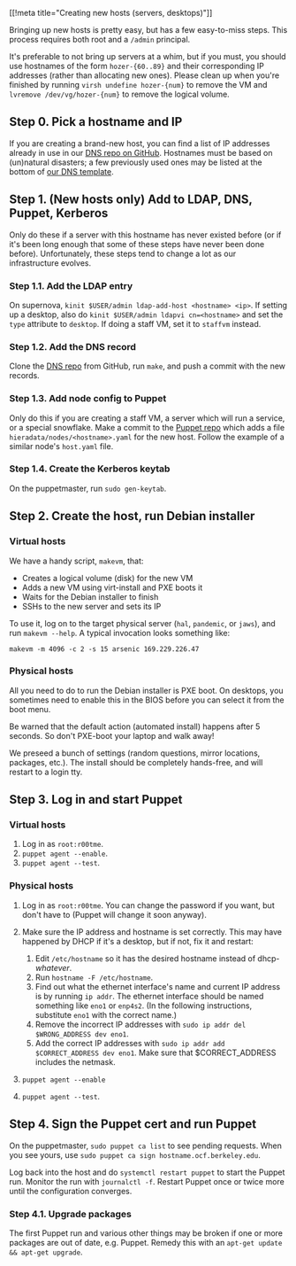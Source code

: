 [[!meta title="Creating new hosts (servers, desktops)"]]

Bringing up new hosts is pretty easy, but has a few easy-to-miss steps. This
process requires both root and a `/admin` principal.

It's preferable to not bring up servers at a whim, but if you must, you should
use hostnames of the form `hozer-{60..89}` and their corresponding IP addresses
(rather than allocating new ones). Please clean up when you're finished by
running `virsh undefine hozer-{num}` to remove the VM and `lvremove
/dev/vg/hozer-{num}` to remove the logical volume.


## Step 0. Pick a hostname and IP

If you are creating a brand-new host, you can find a list of IP addresses
already in use in our [DNS repo on GitHub][github-ip-list]. Hostnames must be
based on (un)natural disasters; a few previously used ones may be listed at the
bottom of [our DNS template][github-dns-template].

[github-ip-list]: https://github.com/ocf/dns/blob/master/etc/zones/db.ocf.in-addr.arpa
[github-dns-template]: https://github.com/ocf/dns/blob/master/templates/db.ocf.tmpl


## Step 1. (New hosts only) Add to LDAP, DNS, Puppet, Kerberos

Only do these if a server with this hostname has never existed before (or if
it's been long enough that some of these steps have never been done before).
Unfortunately, these steps tend to change a lot as our infrastructure evolves.


### Step 1.1. Add the LDAP entry

On supernova, `kinit $USER/admin ldap-add-host <hostname> <ip>`. If setting up
a desktop, also do `kinit $USER/admin ldapvi cn=<hostname>` and set the `type`
attribute to `desktop`. If doing a staff VM, set it to `staffvm` instead.


### Step 1.2. Add the DNS record

Clone the [DNS repo][github-dns] from GitHub, run `make`, and push a commit
with the new records.

[github-dns]: https://github.com/ocf/dns


### Step 1.3. Add node config to Puppet

Only do this if you are creating a staff VM, a server which will run a service,
or a special snowflake. Make a commit to the [Puppet repo][github-puppet] which
adds a file `hieradata/nodes/<hostname>.yaml` for the new host. Follow the
example of a similar node's `host.yaml` file.

[github-puppet]: https://github.com/ocf/puppet


### Step 1.4. Create the Kerberos keytab

On the puppetmaster, run `sudo gen-keytab`.


## Step 2. Create the host, run Debian installer


### Virtual hosts

We have a handy script, `makevm`, that:

* Creates a logical volume (disk) for the new VM
* Adds a new VM using virt-install and PXE boots it
* Waits for the Debian installer to finish
* SSHs to the new server and sets its IP

To use it, log on to the target physical server (`hal`, `pandemic`, or `jaws`),
and run `makevm --help`. A typical invocation looks something like:

    makevm -m 4096 -c 2 -s 15 arsenic 169.229.226.47


### Physical hosts

All you need to do to run the Debian installer is PXE boot. On desktops, you
sometimes need to enable this in the BIOS before you can select it from the
boot menu.

Be warned that the default action (automated install) happens after 5 seconds.
So don't PXE-boot your laptop and walk away!

We preseed a bunch of settings (random questions, mirror locations, packages,
etc.). The install should be completely hands-free, and will restart to a login
tty.


## Step 3. Log in and start Puppet

### Virtual hosts

1. Log in as `root:r00tme`.
2. `puppet agent --enable`.
3. `puppet agent --test`.


### Physical hosts

1. Log in as `root:r00tme`. You can change the password if you want, but don't
   have to (Puppet will change it soon anyway).
2. Make sure the IP address and hostname is set correctly. This may have
   happened by DHCP if it's a desktop, but if not, fix it and restart:

   1. Edit `/etc/hostname` so it has the desired hostname instead of
      dhcp-_whatever_.
   2. Run `hostname -F /etc/hostname`.
   3. Find out what the ethernet interface's name and current IP address is
      by running `ip addr`. The ethernet interface should be named something
      like `eno1` or `enp4s2`. (In the following instructions, substitute
      `eno1` with the correct name.)
   4. Remove the incorrect IP addresses with `sudo ip addr del $WRONG_ADDRESS
      dev eno1`.
   5. Add the correct IP addresses with `sudo ip addr add $CORRECT_ADDRESS
      dev eno1`. Make sure that $CORRECT_ADDRESS includes the netmask.

3. `puppet agent --enable`
4. `puppet agent --test`.


## Step 4. Sign the Puppet cert and run Puppet

On the puppetmaster, `sudo puppet ca list` to see pending requests. When you see
yours, use `sudo puppet ca sign hostname.ocf.berkeley.edu`.

Log back into the host and do `systemctl restart puppet` to start the Puppet
run. Monitor the run with `journalctl -f`. Restart Puppet once or twice more
until the configuration converges.


### Step 4.1. Upgrade packages

The first Puppet run and various other things may be broken if one or more
packages are out of date, e.g. Puppet. Remedy this with an `apt-get update &&
apt-get upgrade`.
